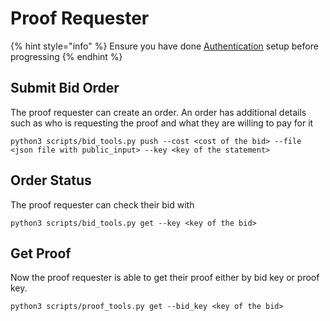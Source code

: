 # Proof Requester

{% hint style="info" %}
Ensure you have done [Authentication](../../guides/installation/authentication.md) setup before progressing
{% endhint %}

## Submit Bid Order

The proof requester can create an order. An order has additional details such as who is requesting the proof and what they are willing to pay for it

```
python3 scripts/bid_tools.py push --cost <cost of the bid> --file <json file with public_input> --key <key of the statement> 
```

## Order Status

The proof requester can check their bid with

```
python3 scripts/bid_tools.py get --key <key of the bid> 
```

## Get Proof

Now the proof requester is able to get their proof either by bid key or proof key.

```
python3 scripts/proof_tools.py get --bid_key <key of the bid> 
```
